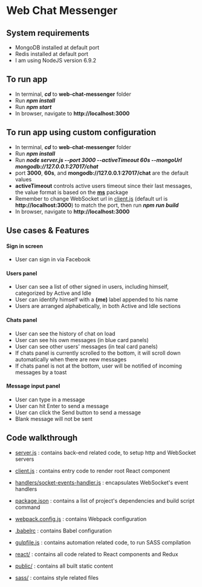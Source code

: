 # Web Chat Messenger

## System requirements
* MongoDB installed at default port
* Redis installed at default port
* I am using NodeJS version 6.9.2

## To run app
* In terminal, ***cd*** to **web-chat-messenger** folder
* Run ***npm install***
* Run ***npm start***
* In browser, navigate to **http://localhost:3000**

## To run app using custom configuration
* In terminal, ***cd*** to **web-chat-messenger** folder
* Run ***npm install***
* Run ***node server.js --port 3000 --activeTimeout 60s --mongoUrl mongodb://127.0.0.1:27017/chat***
* port **3000**, **60s**, and **mongodb://127.0.0.1:27017/chat** are the default values
* **activeTimeout** controls active users timeout since their last messages, the value format is based on the [**ms**](https://www.npmjs.com/package/ms) package
* Remember to change WebSocket url in [client.js](client.js) (default url is **http://localhost:3000**) to match the port, then run ***npm run build***
* In browser, navigate to **http://localhost:3000**

## Use cases & Features
#### Sign in screen
* User can sign in via Facebook

#### Users panel
* User can see a list of other signed in users, including himself, categorized by Active and Idle
* User can identify himself with a **(me)** label appended to his name
* Users are arranged alphabetically, in both Active and Idle sections

#### Chats panel

* User can see the history of chat on load
* User can see his own messages (in blue card panels)
* User can see other users' messages (in teal card panels)
* If chats panel is currently scrolled to the bottom, it will scroll down automatically when there are new messages
* If chats panel is not at the bottom, user will be notified of incoming messages by a toast

#### Message input panel

* User can type in a message
* User can hit Enter to send a message
* User can click the Send button to send a message
* Blank message will not be sent

## Code walkthrough
* [server.js](server.js) : contains back-end related code, to setup http and WebSocket servers


* [client.js](client.js) : contains entry code to render root React component


* [handlers/socket-events-handler.js](handlers/socket-events-handler.js) : encapsulates WebSocket's event handlers


* [package.json](package.json) : contains a list of project's dependencies and build script command


* [webpack.config.js](webpack.config.js) : contains Webpack configuration


* [.babelrc](.babelrc) : contains Babel configuration


* [gulpfile.js](gulpfile.js) : contains automation related code, to run SASS compilation


* [react/](react/) : contains all code related to React components and Redux


* [public/](public/) : contains all built static content


* [sass/](sass/) : contains style related files